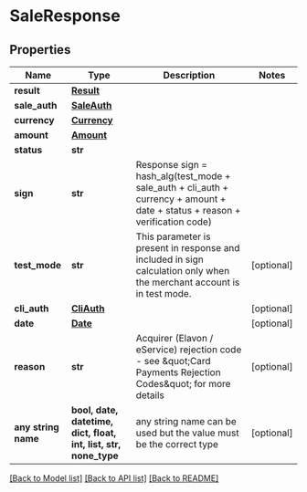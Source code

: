 # SaleResponse


## Properties
Name | Type | Description | Notes
------------ | ------------- | ------------- | -------------
**result** | [**Result**](Result.md) |  | 
**sale_auth** | [**SaleAuth**](SaleAuth.md) |  | 
**currency** | [**Currency**](Currency.md) |  | 
**amount** | [**Amount**](Amount.md) |  | 
**status** | **str** |  | 
**sign** | **str** | Response sign &#x3D; hash_alg(test_mode + sale_auth + cli_auth + currency + amount + date + status + reason + verification code) | 
**test_mode** | **str** | This parameter is present in response and included in sign calculation only when the merchant account is in test mode. | [optional] 
**cli_auth** | [**CliAuth**](CliAuth.md) |  | [optional] 
**date** | [**Date**](Date.md) |  | [optional] 
**reason** | **str** | Acquirer (Elavon / eService) rejection code - see \&quot;Card Payments Rejection Codes\&quot; for more details | [optional] 
**any string name** | **bool, date, datetime, dict, float, int, list, str, none_type** | any string name can be used but the value must be the correct type | [optional]

[[Back to Model list]](../README.md#documentation-for-models) [[Back to API list]](../README.md#documentation-for-api-endpoints) [[Back to README]](../README.md)



